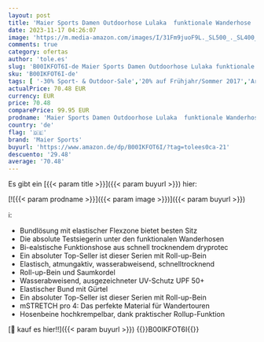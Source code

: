 ```yaml
---
layout: post
title: 'Maier Sports Damen Outdoorhose Lulaka  funktionale Wanderhose  atmungsaktive Trekking-Hose mit Rollup-Funktion'
date: 2023-11-17 04:26:07
image: 'https://m.media-amazon.com/images/I/31Fm9juoF9L._SL500_._SL400_.jpg'
comments: true
category: ofertas
author: 'tole.es'
slug: 'B00IKFOT6I-de Maier Sports Damen Outdoorhose Lulaka funktionale...'
sku: 'B00IKFOT6I-de'
tags: [ '-30% Sport- & Outdoor-Sale','20% auf Frühjahr/Sommer 2017','Arborist Merchandising Root','Ausgewählte Sportartikel','Bis zu 60% reduziert: ausgewählte Sport-Produkte','Child 4','Fashion','Outdoor Hosen für Damen','Outdoor-Bekleidung','Outdoor-Bekleidung für Damen','Self Service','Special Features Stores','Sport & Freizeit','Sport Apparel Sales','Sportartspezifische Bekleidung','Sports-Promotions','ef3a019d-6628-41d5-b303-291126686917_0','ef3a019d-6628-41d5-b303-291126686917_2301','ef3a019d-6628-41d5-b303-291126686917_3001','ef3a019d-6628-41d5-b303-291126686917_3401','ef3a019d-6628-41d5-b303-291126686917_6201','ef3a019d-6628-41d5-b303-291126686917_7401','ef3a019d-6628-41d5-b303-291126686917_8801','maier sports','🇩🇪', ]
actualPrice: 70.48 EUR
currency: EUR
price: 70.48
comparePrice: 99.95 EUR
prodname: 'Maier Sports Damen Outdoorhose Lulaka  funktionale Wanderhose  atmungsaktive Trekking-Hose mit Rollup-Funktion'
country: 'de'
flag: '🇩🇪'
brand: 'Maier Sports'
buyurl: 'https://www.amazon.de/dp/B00IKFOT6I/?tag=tolees0ca-21'
descuento: '29.48'
average: '70.48'
---
```


Es gibt ein [{{< param title >}}]({{< param buyurl >}}) hier:

[![{{< param prodname >}}]({{< param image >}})]({{< param buyurl >}})

ℹ️:

- Bundlösung mit elastischer Flexzone bietet besten Sitz
- Die absolute Testsiegerin unter den funktionalen Wanderhosen
- Bi-ealstische Funktionshose aus schnell trocknendem dryprotec
- Ein absoluter Top-Seller ist dieser Serien mit Roll-up-Bein
- Elastisch, atmungaktiv, wasserabweisend, schnelltrocknend
- Roll-up-Bein und Saumkordel
- Wasserabweisend, ausgezeichneter UV-Schutz UPF 50+
- Elastischer Bund mit Gürtel
- Ein absoluter Top-Seller ist dieser Serien mit Roll-up-Bein
- mSTRETCH pro 4: Das perfekte Material für Wandertouren
- Hosenbeine hochkrempelbar, dank praktischer Rollup-Funktion

[🛒 kauf es hier!!]({{< param buyurl >}})
{{<world>}}B00IKFOT6I{{</world>}}
